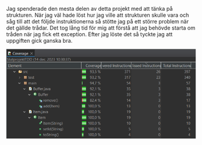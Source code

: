 Jag spenderade den mesta delen av detta projekt med att tänka på strukturen. När jag väl hade löst hur jag ville att strukturen skulle vara och såg till att det följde instruktionerna så stötte jag på ett större problem när det gällde trådar. Det tog lång tid för mig att förstå att jag behövde starta om tråden när jag fick ett exception. Efter  jag löste det så tyckte jag att uppgiften gick ganska bra.

![Coverage image för mig att kolla på.](screenshot.png)